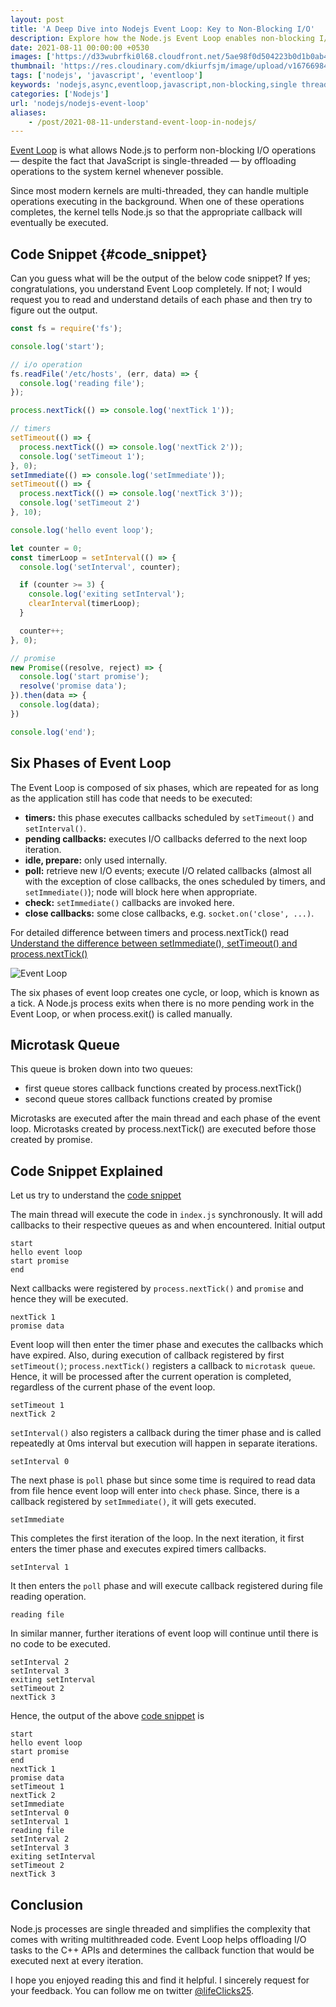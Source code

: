 ```yaml
---
layout: post
title: 'A Deep Dive into Nodejs Event Loop: Key to Non-Blocking I/O'
description: Explore how the Node.js Event Loop enables non-blocking I/O operations in a single-threaded environment by leveraging the system kernel. Understand its core role.
date: 2021-08-11 00:00:00 +0530
images: ['https://d33wubrfki0l68.cloudfront.net/5ae98f0d504223b0d1b0ab438a19ba988b9529d4/dc0a3/img/posts/eventloop.png']
thumbnail: 'https://res.cloudinary.com/dkiurfsjm/image/upload/v1676698473/nodejs_dark_cjoudy.png'
tags: ['nodejs', 'javascript', 'eventloop']
keywords: 'nodejs,async,eventloop,javascript,non-blocking,single thread'
categories: ['Nodejs']
url: 'nodejs/nodejs-event-loop'
aliases:
    - /post/2021-08-11-understand-event-loop-in-nodejs/
---
```


[Event Loop](https://nodejs.org/en/docs/guides/event-loop-timers-and-nexttick/#what-is-the-event-loop) is what allows Node.js to perform non-blocking I/O operations — despite the fact that JavaScript is single-threaded — by offloading operations to the system kernel whenever possible.

Since most modern kernels are multi-threaded, they can handle multiple operations executing in the background. When one of these operations completes, the kernel tells Node.js so that the appropriate callback will eventually be executed.

## Code Snippet {#code_snippet}
Can you guess what will be the output of the below code snippet?
If yes; congratulations, you understand Event Loop completely.
If not; I would request you to read and understand details of each phase and then try to figure out the output.

```javascript
const fs = require('fs');

console.log('start');

// i/o operation
fs.readFile('/etc/hosts', (err, data) => {
  console.log('reading file');
});

process.nextTick(() => console.log('nextTick 1'));

// timers
setTimeout(() => {
  process.nextTick(() => console.log('nextTick 2'));
  console.log('setTimeout 1');
}, 0);
setImmediate(() => console.log('setImmediate'));
setTimeout(() => {
  process.nextTick(() => console.log('nextTick 3'));
  console.log('setTimeout 2')
}, 10);

console.log('hello event loop');

let counter = 0;
const timerLoop = setInterval(() => {
  console.log('setInterval', counter);

  if (counter >= 3) {
    console.log('exiting setInterval');
    clearInterval(timerLoop);
  }

  counter++;
}, 0);

// promise
new Promise((resolve, reject) => {
  console.log('start promise');
  resolve('promise data');
}).then(data => {
  console.log(data);
})

console.log('end');

```

## Six Phases of Event Loop

The Event Loop is composed of six phases, which are repeated for as long as the application still has code that needs to be executed:

- **timers:** this phase executes callbacks scheduled by `setTimeout()` and `setInterval()`.
- **pending callbacks:** executes I/O callbacks deferred to the next loop iteration.
- **idle, prepare:** only used internally.
- **poll:** retrieve new I/O events; execute I/O related callbacks (almost all with the exception of close callbacks, the ones scheduled by timers, and `setImmediate()`); node will block here when appropriate.
- **check:** `setImmediate()` callbacks are invoked here.
- **close callbacks:** some close callbacks, e.g. `socket.on('close', ...)`.

For detailed difference between timers and process.nextTick() read [Understand the difference between setImmediate(), setTimeout() and process.nextTick()](https://techinsights.manisuec.com/post/2021-07-30-timers-and-process-next-tick/)


![Event Loop](/img/posts/eventloop.png)


The six phases of event loop creates one cycle, or loop, which is known as a tick. A Node.js process exits when there is no more pending work in the Event Loop, or when process.exit() is called manually.

## Microtask Queue

This queue is broken down into two queues:

- first queue stores callback functions created by process.nextTick()
- second queue stores callback functions created by promise

Microtasks are executed after the main thread and each phase of the event loop. Microtasks created by process.nextTick() are executed before those created by  promise.

## Code Snippet Explained

Let us try to understand the [code snippet](#code_snippet)

The main thread will execute the code in `index.js` synchronously. It will add callbacks to their respective queues as and when encountered. Initial output 

```
start
hello event loop
start promise
end
```

Next callbacks were registered by `process.nextTick()` and `promise` and hence they will be executed.

```
nextTick 1
promise data
```

Event loop will then enter the timer phase and executes the callbacks which have expired. Also, during execution of callback registered by first `setTimeout()`; `process.nextTick()` registers a callback to `microtask queue`. Hence, it will be processed after the current operation is completed, regardless of the current phase of the event loop.

```
setTimeout 1
nextTick 2
```

`setInterval()` also registers a callback during the timer phase and is called repeatedly at 0ms interval but execution will happen in separate iterations.

```
setInterval 0
```

The next phase is `poll` phase but since some time is required to read data from file hence event loop will enter into `check` phase. Since, there is a callback registered by `setImmediate()`, it will gets executed.

```
setImmediate
```

This completes the first iteration of the loop. In the next iteration, it first enters the timer phase and executes expired timers callbacks.

```
setInterval 1
```

It then enters the `poll` phase and will execute callback registered during file reading operation.

```
reading file
```

In similar manner, further iterations of event loop will continue until there is no code to be executed.

```
setInterval 2
setInterval 3
exiting setInterval
setTimeout 2
nextTick 3
```

Hence, the output of the above [code snippet](#code_snippet) is

```
start
hello event loop
start promise
end
nextTick 1
promise data
setTimeout 1
nextTick 2
setImmediate
setInterval 0
setInterval 1
reading file
setInterval 2
setInterval 3
exiting setInterval
setTimeout 2
nextTick 3
```

## Conclusion

Node.js processes are single threaded and simplifies the complexity that comes with writing multithreaded code.  Event Loop helps offloading I/O tasks to the C++ APIs and determines the callback function that would be executed next at every iteration.

I hope you enjoyed reading this and find it helpful. I sincerely request for your feedback. You can follow me on twitter [@lifeClicks25](https://twitter.com/lifeClicks25).

